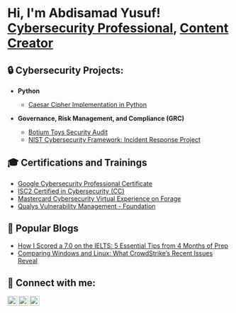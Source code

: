 <h1>Hi, I'm Abdisamad Yusuf! <br/><a href="https://www.linkedin.com/in/abdisamadjoe/">Cybersecurity Professional</a>, <a href="https://abdisamadjoe.com/blogs/">Content Creator</a></h1>

<h2>🔒 Cybersecurity Projects:</h2>

- <b>Python</b>
  - [Caesar Cipher Implementation in Python](https://github.com/abdisamadjoe/Caesar-Cipher-in-Python/tree/main)

- <b>Governance, Risk Management, and Compliance (GRC)</b>
  - [Botium Toys Security Audit](https://github.com/abdisamadjoe/Botium-Toys-Security-Audit/tree/main)
  - [NIST Cybersecurity Framework: Incident Response Project]((https://github.com/abdisamadjoe/Botium-Toys-Security-Audit/tree/main))

<h2>🎓 Certifications and Trainings</h2>

- [Google Cybersecurity Professional Certificate](https://www.credly.com/badges/1daf591b-11df-4d72-bbd3-aec1f8799479/public_url)
- [ISC2 Certified in Cybersecurity (CC)](https://www.credly.com/badges/1daf591b-11df-4d72-bbd3-aec1f8799479/public_url)
- [Mastercard Cybersecurity Virtual Experience on Forage](https://forage-uploads-prod.s3.amazonaws.com/completion-certificates/mastercard/vcKAB5yYAgvemepGQ_Mastercard_BtuuAS4ykxYB3eWfP_1718193898433_completion_certificate.pdf)
- [Qualys Vulnerability Management - Foundation](https://www.credly.com/badges/1daf591b-11df-4d72-bbd3-aec1f8799479/public_url)

  
<h2>📝 Popular Blogs</h2>

- [How I Scored a 7.0 on the IELTS: 5 Essential Tips from 4 Months of Prep](https://abdisamadjoe.com/ielts-prep-tips/)
- [Comparing Windows and Linux: What CrowdStrike’s Recent Issues Reveal](https://abdisamadjoe.com/windows-vs-linux-crowdstrike/)


<h2> 🤳 Connect with me:</h2>

[<img align="left" alt="JoshMadakor | YouTube" width="22px" src="https://cdn.jsdelivr.net/npm/simple-icons@v3/icons/youtube.svg" />][youtube]
[<img align="left" alt="JoshMadakor | Twitter" width="22px" src="https://cdn.jsdelivr.net/npm/simple-icons@v3/icons/twitter.svg" />][twitter]
[<img align="left" alt="JoshMadakor | LinkedIn" width="22px" src="https://cdn.jsdelivr.net/npm/simple-icons@v3/icons/linkedin.svg" />][linkedin]

[twitter]: https://twitter.com/abdisamadjoe
[youtube]: https://www.youtube.com/@abdisamadjoe
[linkedin]: https://linkedin.com/in/abdisamadjoe


